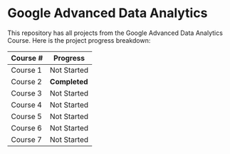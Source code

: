 # Google Advanced Data Analytics 

This repository has all projects from the Google Advanced Data Analytics Course. Here is the project progress breakdown:

| Course #  | Progress   |
|-----------|------------|
| Course 1  | Not Started|
| Course 2  | **Completed**|
| Course 3  | Not Started|
| Course 4  | Not Started|
| Course 5  | Not Started|
| Course 6  | Not Started|
| Course 7  | Not Started|

